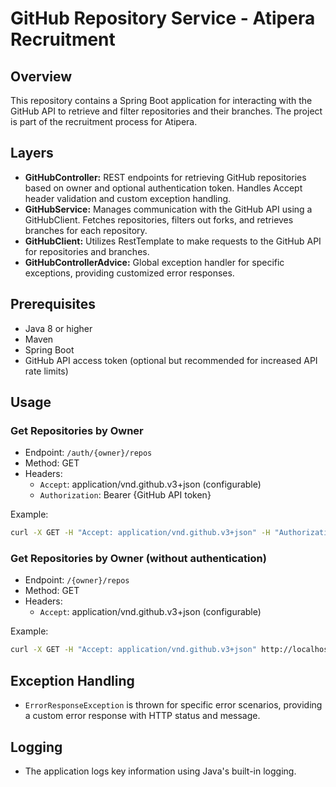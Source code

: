 # GitHub Repository Service - Atipera Recruitment

## Overview

This repository contains a Spring Boot application for interacting with the GitHub API to retrieve and filter repositories and their branches. The project is part of the recruitment process for Atipera.

## Layers

- **GitHubController:** REST endpoints for retrieving GitHub repositories based on owner and optional authentication token. Handles Accept header validation and custom exception handling.
- **GitHubService:** Manages communication with the GitHub API using a GitHubClient. Fetches repositories, filters out forks, and retrieves branches for each repository.
- **GitHubClient:** Utilizes RestTemplate to make requests to the GitHub API for repositories and branches.
- **GitHubControllerAdvice:** Global exception handler for specific exceptions, providing customized error responses.

## Prerequisites

- Java 8 or higher
- Maven
- Spring Boot
- GitHub API access token (optional but recommended for increased API rate limits)

## Usage

### Get Repositories by Owner

- Endpoint: `/auth/{owner}/repos`
- Method: GET
- Headers:
    - `Accept`: application/vnd.github.v3+json (configurable)
    - `Authorization`: Bearer {GitHub API token}

Example:

```bash
curl -X GET -H "Accept: application/vnd.github.v3+json" -H "Authorization: Bearer YOUR_GITHUB_TOKEN" http://localhost:8080/auth/owner/repos
```

### Get Repositories by Owner (without authentication)

- Endpoint: `/{owner}/repos`
- Method: GET
- Headers:
    - `Accept`: application/vnd.github.v3+json (configurable)

Example:

```bash
curl -X GET -H "Accept: application/vnd.github.v3+json" http://localhost:8080/owner/repos
```

## Exception Handling

- `ErrorResponseException` is thrown for specific error scenarios, providing a custom error response with HTTP status and message.

## Logging

- The application logs key information using Java's built-in logging.
